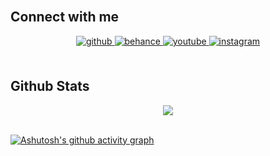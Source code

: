 



<br/>  


## Connect with me  
<div align="center">
<a href="https://github.com/thisishappy12">
<img src=https://img.shields.io/badge/github-%2324292e.svg?&style=for-the-badge&logo=github&logoColor=white alt=github style="margin-bottom: 5px;" />
</a>
<a href="https://www.behance.net/thisishappy">
<img src=https://img.shields.io/badge/behance-%23191919.svg?&style=for-the-badge&logo=behance&logoColor=white alt=behance style="margin-bottom: 5px;" />
</a>
<a href="https://youtube.com/@ThisIsHappy?si=4R05qAG8tfGdh2hD">
<img src=https://img.shields.io/badge/youtube-%23EE4831.svg?&style=for-the-badge&logo=youtube&logoColor=white alt=youtube style="margin-bottom: 5px;" />
</a>
<a href="https://instagram.com/thisishappy34?igshid=OGQ5ZDc2ODk2ZA==" >
<img src=https://img.shields.io/badge/instagram-%23000000.svg?&style=for-the-badge&logo=instagram&logoColor=white alt=instagram style="margin-bottom: 5px;" />
</a>  
</div>  
  


<br/>  


## Github Stats  
<div align="center"><img src="https://github-readme-stats.vercel.app/api?username=thisishappy12&show_icons=true&count_private=true&hide_border=true&bg_color=008000" align="center" /></div>  


<br/>  


[![Ashutosh's github activity graph](https://github-readme-activity-graph.vercel.app/graph?username=Ashutosh00710&theme=merko&custom_title=Haloo)](https://github.com/ashutosh00710/github-readme-activity-graph)
<!---
thisishappy12/thisishappy12 is a ✨ special ✨ repository because its `README.md` (this file) appears on your GitHub profile.
You can click the Preview link to take a look at your changes.
--->


